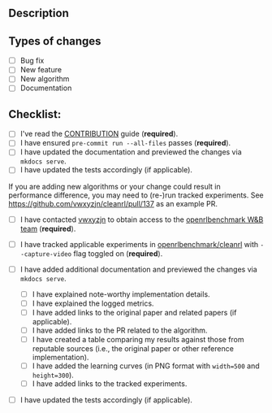 ## Description
<!--- Provide a general summary of your changes in here-->

## Types of changes
<!--- What types of changes does your code introduce? Put an `x` in all the boxes that apply: -->
- [ ] Bug fix
- [ ] New feature
- [ ] New algorithm
- [ ] Documentation

## Checklist:
<!--- Go over all the following points, and put an `x` in all the boxes that apply. -->
<!--- If you're unsure about any of these, don't hesitate to ask. We're here to help! -->
- [ ] I've read the [CONTRIBUTION](https://github.com/vwxyzjn/cleanrl/blob/master/CONTRIBUTING.md) guide (**required**).
- [ ] I have ensured `pre-commit run --all-files` passes (**required**).
- [ ] I have updated the documentation and previewed the changes via `mkdocs serve`.
- [ ] I have updated the tests accordingly (if applicable).

If you are adding new algorithms or your change could result in performance difference, you may need to (re-)run tracked experiments. See https://github.com/vwxyzjn/cleanrl/pull/137 as an example PR. 
- [ ] I have contacted [vwxyzjn](https://github.com/vwxyzjn) to obtain access to the [openrlbenchmark W&B team](https://wandb.ai/openrlbenchmark) (**required**).
- [ ] I have tracked applicable experiments in [openrlbenchmark/cleanrl](https://wandb.ai/openrlbenchmark/cleanrl) with `--capture-video` flag toggled on (**required**).
- [ ] I have added additional documentation and previewed the changes via `mkdocs serve`.
    - [ ] I have explained note-worthy implementation details.
    - [ ] I have explained the logged metrics.
    - [ ] I have added links to the original paper and related papers (if applicable).
    - [ ] I have added links to the PR related to the algorithm.
    - [ ] I have created a table comparing my results against those from reputable sources (i.e., the original paper or other reference implementation).
    - [ ] I have added the learning curves (in PNG format with `width=500` and `height=300`).
    - [ ] I have added links to the tracked experiments.
- [ ] I have updated the tests accordingly (if applicable).


